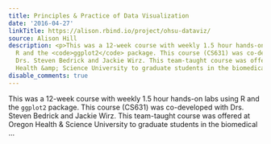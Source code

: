 ```yaml
---
title: Principles & Practice of Data Visualization
date: '2016-04-27'
linkTitle: https://alison.rbind.io/project/ohsu-dataviz/
source: Alison Hill
description: <p>This was a 12-week course with weekly 1.5 hour hands-on labs using
  R and the <code>ggplot2</code> package. This course (CS631) was co-developed with
  Drs. Steven Bedrick and Jackie Wirz. This team-taught course was offered at Oregon
  Health &amp; Science University to graduate students in the biomedical ...
disable_comments: true
---
```

<p>This was a 12-week course with weekly 1.5 hour hands-on labs using R and the <code>ggplot2</code> package. This course (CS631) was co-developed with Drs. Steven Bedrick and Jackie Wirz. This team-taught course was offered at Oregon Health &amp; Science University to graduate students in the biomedical ...
